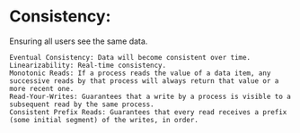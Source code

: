 # Consistency:

Ensuring all users see the same data.

    Eventual Consistency: Data will become consistent over time.
    Linearizability: Real-time consistency.
    Monotonic Reads: If a process reads the value of a data item, any successive reads by that process will always return that value or a more recent one.
    Read-Your-Writes: Guarantees that a write by a process is visible to a subsequent read by the same process.
    Consistent Prefix Reads: Guarantees that every read receives a prefix (some initial segment) of the writes, in order.
